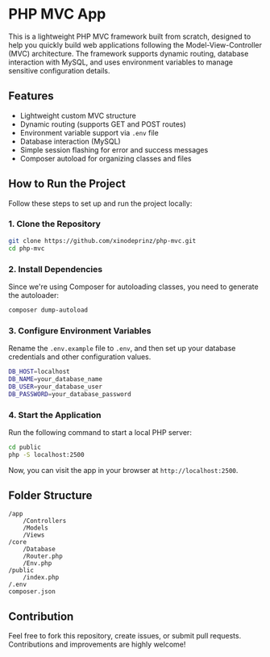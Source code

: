 # PHP MVC App

This is a lightweight PHP MVC framework built from scratch, designed to help you quickly build web applications following the Model-View-Controller (MVC) architecture. The framework supports dynamic routing, database interaction with MySQL, and uses environment variables to manage sensitive configuration details.

## Features

- Lightweight custom MVC structure
- Dynamic routing (supports GET and POST routes)
- Environment variable support via `.env` file
- Database interaction (MySQL)
- Simple session flashing for error and success messages
- Composer autoload for organizing classes and files

## How to Run the Project

Follow these steps to set up and run the project locally:

### 1. Clone the Repository

```bash
git clone https://github.com/xinodeprinz/php-mvc.git
cd php-mvc
```

### 2. Install Dependencies

Since we're using Composer for autoloading classes, you need to generate the autoloader:

```bash
composer dump-autoload
```

### 3. Configure Environment Variables

Rename the `.env.example` file to `.env`, and then set up your database credentials and other configuration values.

```bash
DB_HOST=localhost
DB_NAME=your_database_name
DB_USER=your_database_user
DB_PASSWORD=your_database_password
```

### 4. Start the Application

Run the following command to start a local PHP server:

```bash
cd public
php -S localhost:2500
```

Now, you can visit the app in your browser at `http://localhost:2500`.

## Folder Structure

```
/app
    /Controllers
    /Models
    /Views
/core
    /Database
    /Router.php
    /Env.php
/public
    /index.php
/.env
composer.json
```

## Contribution

Feel free to fork this repository, create issues, or submit pull requests. Contributions and improvements are highly welcome!
